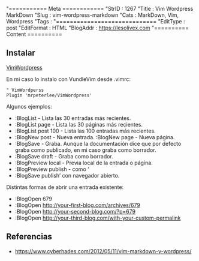 "=========== Meta ============
"StrID : 1267
"Title : Vim Wordpress MarkDown
"Slug  : vim-wordpress-markdown
"Cats  : MarkDown, Vim, Wordpress
"Tags  : 
"=============================
"EditType   : post
"EditFormat : HTML
"BlogAddr   : https://lesolivex.com
"========== Content ==========



## Instalar

[VimWordpress](https://github.com/MrPeterLee/VimWordpress)

En mi caso lo instalo con VundleVim desde .vimrc:

    " VimWordperss
    Plugin 'mrpeterlee/VimWordpress'


Algunos ejemplos:

- :BlogList - Lista las 30 entradas más recientes.
- :BlogList page - Lista las 30 páginas más recientes.
- :BlogList post 100 - Lista las 100 entradas más recientes.
- :BlogNew post - Nueva entrada. :BlogNew page - Nueva página.
- :BlogSave - Graba. Aunque la documentación dice que por defecto graba como publicado, en mi caso graba como borrador.
- :BlogSave draft - Graba como borrador.
- :BlogPreview local - Previa local de la entrada o página.
- :BlogPreview publish - como ‘
- :BlogSave publish’ con navegador abierto.

Distintas formas de abrir una entrada existente:

- :BlogOpen 679
- :BlogOpen http://your-first-blog.com/archives/679
- :BlogOpen http://your-second-blog.com/?p=679
- :BlogOpen http://your-third-blog.com/with-your-custom-permalink



## Referencias

- https://www.cyberhades.com/2012/05/11/vim-markdown-y-wordpress/



